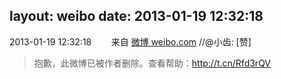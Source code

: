 layout: weibo
date: 2013-01-19 12:32:18
---
2013-01-19 12:32:18  &nbsp;&nbsp;&nbsp;&nbsp;&nbsp;&nbsp; 来自 <a href="http://weibo.com/" rel="nofollow">微博 weibo.com</a>
//@小齿: [赞]
>  抱歉，此微博已被作者删除。查看帮助：http://t.cn/Rfd3rQV
